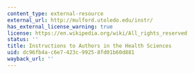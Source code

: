 ```yaml
---
content_type: external-resource
external_url: http://mulford.utoledo.edu/instr/
has_external_license_warning: true
license: https://en.wikipedia.org/wiki/All_rights_reserved
status: ''
title: Instructions to Authors in the Health Sciences
uid: dc96fb4a-c6e7-423c-9925-8fd01b60d881
wayback_url: ''
---
```

